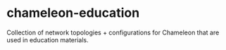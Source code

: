 # chameleon-education
Collection of network topologies + configurations for Chameleon that are used in education materials.
